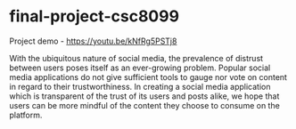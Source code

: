 # final-project-csc8099
Project demo - https://youtu.be/kNfRg5PSTj8

With the ubiquitous nature of social media, the prevalence of distrust between users poses itself as an ever-growing problem. Popular social media applications do not give sufficient tools to gauge nor vote on content in regard to their trustworthiness. In creating a social media application which is transparent of the trust of its users and posts alike, we hope that users can be more mindful of the content they choose to consume on the platform.
